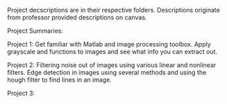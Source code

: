 Project decscriptions are in their respective folders. Descriptions originate from professor provided descriptions on canvas.

Project Summaries:

Project 1: Get familiar with Matlab and image processing toolbox. Apply grayscale and functions to images and see what info you can extract out.

Project 2: Filtering noise out of images using various linear and nonlinear filters. Edge detection in images using several methods and using the hough filter to find lines in an image.

Project 3:
